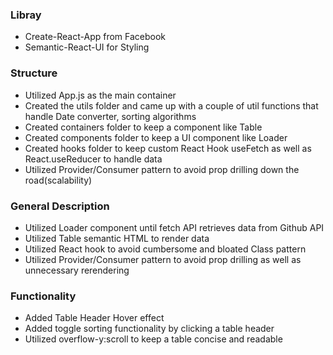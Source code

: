 

### Libray 

- Create-React-App from Facebook
- Semantic-React-UI for Styling

### Structure

- Utilized App.js as the main container
- Created the utils folder and came up with a couple of util functions that handle Date converter, sorting algorithms
- Created containers folder to keep a component like Table
- Created components folder to keep a UI component like Loader
- Created hooks folder to keep custom React Hook useFetch as well as React.useReducer to handle data
- Utilized Provider/Consumer pattern to avoid prop drilling down the road(scalability)

### General Description

- Utilized Loader component until fetch API retrieves data from Github API
- Utilized Table semantic HTML to render data 
- Utilized React hook to avoid cumbersome and bloated Class pattern
- Utilized Provider/Consumer pattern to avoid prop drilling as well as unnecessary rerendering


### Functionality

- Added Table Header Hover effect
- Added toggle sorting functionality by clicking a table header
- Utilized overflow-y:scroll to keep a table concise and readable